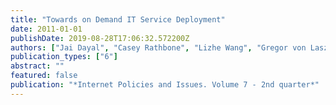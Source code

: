 ```yaml
---
title: "Towards on Demand IT Service Deployment"
date: 2011-01-01
publishDate: 2019-08-28T17:06:32.572200Z
authors: ["Jai Dayal", "Casey Rathbone", "Lizhe Wang", "Gregor von Laszewski"]
publication_types: ["6"]
abstract: ""
featured: false
publication: "*Internet Policies and Issues. Volume 7 - 2nd quarter*"
---
```


